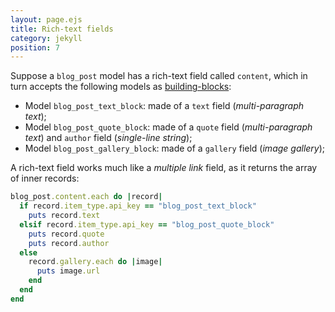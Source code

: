 ```yaml
---
layout: page.ejs
title: Rich-text fields
category: jekyll
position: 7
---
```


Suppose a `blog_post` model has a rich-text field called `content`, which in turn accepts the following models as [building-blocks](/schema/rich-text.html):

* Model `blog_post_text_block`: made of a `text` field (*multi-paragraph text*);
* Model `blog_post_quote_block`: made of a `quote` field (*multi-paragraph text*) and `author` field (*single-line string*);
* Model `blog_post_gallery_block`: made of a `gallery` field (*image gallery*);

A rich-text field works much like a *multiple link* field, as it returns the array of inner records:

```ruby
blog_post.content.each do |record|
  if record.item_type.api_key == "blog_post_text_block"
    puts record.text
  elsif record.item_type.api_key == "blog_post_quote_block"
    puts record.quote
    puts record.author
  else
    record.gallery.each do |image|
      puts image.url
    end
  end
end
```

